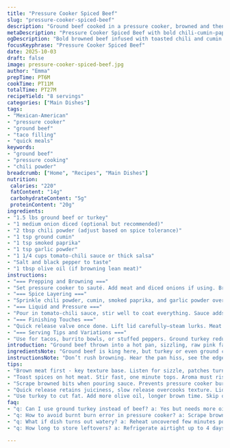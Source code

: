 ```yaml
---
title: "Pressure Cooker Spiced Beef"
slug: "pressure-cooker-spiced-beef"
description: "Ground beef cooked in a pressure cooker, browned and then simmered with a blend of chili powder, cumin, and a store-bought tomato-chili sauce. Uses a slight twist on taco seasoning and adds diced onions for extra moisture. Quick release to lock in juicy flavors. Simple, no-fuss dish for tacos or bowls. Learn to listen for the sizzle and smell the toasted spices before pressure cooking. Drain fat partially but retain a bit for mouthfeel. Substitute ground turkey if needed. Skip browning for speed but risk less texture. Tweak seasoning for personal heat threshold."
metaDescription: "Pressure Cooker Spiced Beef with bold chili-cumin-paprika layers, browned meat aroma, and quick-release juiciness. Great for tacos and bowls, 27 minutes total."
ogDescription: "Bold browned beef infused with toasted chili and cumin. Tomato-chili sauce locks in juices. Quick, textured, and flavorful pressure cooker dish ready in under 30 minutes."
focusKeyphrase: "Pressure Cooker Spiced Beef"
date: 2025-10-03
draft: false
image: pressure-cooker-spiced-beef.jpg
author: "Emma"
prepTime: PT6M
cookTime: PT11M
totalTime: PT27M
recipeYield: "8 servings"
categories: ["Main Dishes"]
tags:
- "Mexican-American"
- "pressure cooker"
- "ground beef"
- "taco filling"
- "quick meals"
keywords:
- "ground beef"
- "pressure cooking"
- "chili powder"
breadcrumb: ["Home", "Recipes", "Main Dishes"]
nutrition: 
 calories: "220"
 fatContent: "14g"
 carbohydrateContent: "5g"
 proteinContent: "20g"
ingredients:
- "1.5 lbs ground beef or turkey"
- "1 medium onion diced (optional but recommended)"
- "2 tbsp chili powder (adjust based on spice tolerance)"
- "1 tsp ground cumin"
- "1 tsp smoked paprika"
- "1 tsp garlic powder"
- "1 1/4 cups tomato-chili sauce or thick salsa"
- "Salt and black pepper to taste"
- "1 tbsp olive oil (if browning lean meat)"
instructions:
- "=== Prepping and Browning ==="
- "Set pressure cooker to sauté. Add meat and diced onions if using. Break meat apart. Listen for that sizzle, a sign of proper hot pan. Stir occasionally. You're aiming for deep brown patches but not burnt bits, about 5-6 minutes. Odors turn from raw funk to meaty caramel. If meat releases too much water, lift meat and drain liquid to speed browning. Add olive oil if pan looks dry, especially for leaner meats."
- "=== Spice Layering ==="
- "Sprinkle chili powder, cumin, smoked paprika, and garlic powder over meat. Stir rapidly to toast spices, roughly 1 minute or until aroma lifts and spices darken slightly. This step wakes up the powders, prevents flat flavors post-cook."
- "=== Liquid and Pressure ==="
- "Pour in tomato-chili sauce, stir well to coat everything. Sauce adds acidity and moisture, balancing spices and locking in juices during pressure cook. Scrape browned bits from bottom to prevent burn error. Set cooker to high manual pressure for 11 minutes. Adjust if your model cooks faster or slower."
- "=== Finishing Touches ==="
- "Quick release valve once done. Lift lid carefully—steam lurks. Meat will be soft and fragrant. Use slotted spoon to remove meat if excess liquid collected. Drain fat partially; too much kills texture, but some fat is mouth-coating and flavorful. Taste and adjust salt, pepper, or even a splash of lime juice or chopped cilantro for freshness. If dry, spoon in leftover juice. If greasy, blot with paper towel."
- "=== Serving Tips and Variations ==="
- "Use for tacos, burrito bowls, or stuffed peppers. Ground turkey reduces fat but requires extra olive oil and browning time. Salsa variants: chunky tomato, green tomatillo, or smoky chipotle—effects final flavor dramatically. Skipping onions saves time but lose sweetness and moisture layer. If spice is too mild, add chili flakes post-cook, not before. Aim for browned texture, well-coated spices, and balanced moisture as key success factors."
introduction: "Ground beef thrown into a hot pan, sizzling, raw pink fading to rich brown. That sound, that smell—that’s when magic brews. Not just meat but layers of history on the stove. Toss in spices you’d usually shake blindly. This time, take a second. Toast those powders, wake them from the jar. Pour tangy tomato-chili sauce, more than just moisture but an acid kick to cut the fat. Seal and wait. The pressure cooker hums low but controlled. Open and find juicy, seasoned bits ready to scatter into shells or over rice. Tried lean turkey once, added oil and onions, whole dynamic changed. Stop obsessing over minutes, start feeling textures. This is rough comfort food for the busy, but you get the good stuff."
ingredientsNote: "Ground beef is king here, but turkey or even ground chicken can work with tweaks, mostly more oil and careful browning so you don’t get dry crumbly meat. Onions aren’t mandatory but highly recommended for added moisture and flavor depth, especially when pressed for time and skipping slow caramelizing. Taco seasoning mix replaced by a specific chili-cumin-paprika blend layered slowly brings out the flavors better than pre-made mixes. Tomato-chili sauce stands in for salsa, deeper, less watery, and bypasses extra liquids in the pot; works like a charm to maintain texture. Salt at the end, always; spices tend to mask the salt so correct after pressure cooking. Keep fresh herbs or lime for finishing notes, not cooking—it dulls them."
instructionsNote: "Don’t rush browning. Hear the pan hiss, see the edges of meat turning dark but not blackened. Stir occasionally but let parts rest to get that crust. Adding spices before liquid lets their oils bloom; skip this and you get muted off-flavors. Tomato-chili sauce both wets the meat and integrates spice; silence that burn error by scraping the bottom for stuck bits. Pressure cookers vary; adjust a couple minutes based on appliance reliability but trust smell and texture over timer. Quick release retains juiciness, slow release overcooks. Remove meat before draining fat to keep flavor, drain only if pool looks greasy. Taste before serving—season more if needed. If watery, reheat uncovered for a few minutes to evaporate excess liquid quickly."
tips:
- "Brown meat first - key texture base. Listen for sizzle, patches turning deep brown not black. If too wet, lift and drain liquid. Adds moisture but slows crust. Lean meat needs added oil or longer browning."
- "Toast spices on hot meat. Stir fast, one minute tops. Aroma must rise, color deepen slightly. Skipping this dulls final flavor. Spices oil release differs by brand. Adjust time by smell not watch."
- "Scrape browned bits when pouring sauce. Prevents pressure cooker burn errors. Tomato-chili sauce thicker than salsa, works better for sealing moisture. If sauce too thin, reduce before adding or add less."
- "Quick release retains juiciness, slow release overcooks texture. Lid off is steamy, careful. Drain excess fat only if pooling. Fat coats mouth, too much dulls dish. Partial fat improves richness and flavor cling."
- "Use turkey to cut fat. Add more olive oil, longer brown time. Skip onions for speed, but lose moisture and subtle sweetness. Spice adjustable post-cook with chili flakes; layering spices upfront gives deeper taste."
faq:
- "q: Can I use ground turkey instead of beef? a: Yes but needs more oil for browning. Turkey lacks fat, dries fast. Longer sauté helps texture. Skip or add onions for moisture. Flavor less heavy but still good with spices and sauce."
- "q: How to avoid burnt burn error in pressure cooker? a: Scrape browned bits bottom when adding sauce. Sauce must coat base enough or error pops. Thick tomato-chili helps. Wildly depends on cooker brand. Adjust timing slightly too."
- "q: What if dish turns out watery? a: Reheat uncovered few minutes post pressure cook. Excess juice evaporates. Avoid adding extra liquid initially. Drain too much fat and water after quick release but keep some for taste and mouthfeel."
- "q: How long to store leftovers? a: Refrigerate airtight up to 4 days. Freeze works, 3 months max. Thaw in fridge overnight. Reheat gently to avoid drying. Tomato sauce keeps moisture but watch fat separation upon reheating."

---
```

